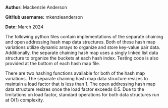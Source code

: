 **Author:** Mackenzie Anderson

**GitHub username:** mkenzieanderson

**Date:** March 2024


The following python files contain implementations of the separate chaining and open addressing hash map data structures. Both of these hash map variations utilize dynamic arrays to organize and store key-value pair data. Additionally, the separate chaining hash map uses a singly linked list data structure to organize the buckets at each hash index. Testing code is also provided at the bottom of each hash map file.

There are two hashing functions available for both of the hash map variations. The separate chaining hash map data structure resizes to maintain a load factor that is less than 1. The open addressing hash map data structure resizes once the load factor exceeds 0.5. Due to the limitations on load factor, standard operations for both data structures run at O(1) complexity.
